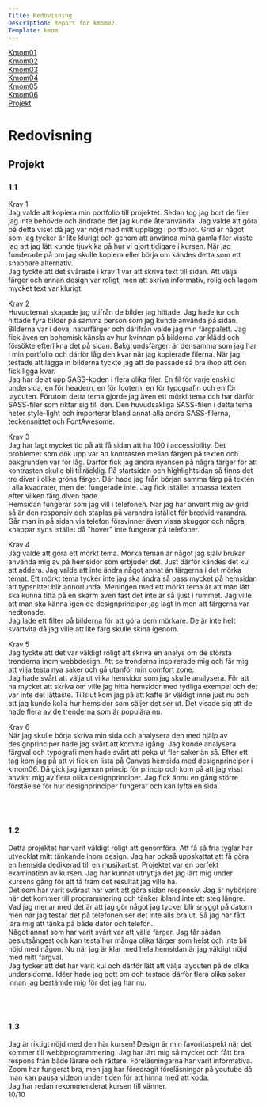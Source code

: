 ```yaml
---
Title: Redovisning
Description: Report for kmom02.
Template: kmom
---
```


<div class="menu">
<a href="kmom01">Kmom01</a><br>
<a href="kmom02">Kmom02</a><br>
<a href="kmom03">Kmom03</a><br>
<a href="kmom04">Kmom04</a><br>
<a href="kmom05">Kmom05</a><br>
<a href="kmom06">Kmom06</a><br>
<a href="kmom10">Projekt</a><br>
</div>

<div class="answers">
<h1 class="rubrik">Redovisning </h1>

<h2>Projekt</h2>
<h3>1.1</h3>
<p>Krav 1<br>
Jag valde att kopiera min portfolio till projektet. Sedan tog jag bort de filer
jag inte behövde och ändrade det jag kunde återanvända. Jag valde att göra på
detta viset då jag var nöjd med mitt upplägg i portfoliot. Grid är något som jag
tycker är lite klurigt och genom att använda mina gamla filer visste jag att jag
lätt kunde tjuvkika på hur vi gjort tidigare i kursen. När jag funderade på om jag
skulle kopiera eller börja om kändes detta som ett snabbare alternativ.<br>
Jag tyckte att det svåraste i krav 1 var att skriva text till sidan. Att välja
färger och annan design var roligt, men att skriva informativ, rolig och lagom
mycket text var klurigt.</p>
<p>Krav 2<br>
Huvudtemat skapade jag utifrån de bilder jag hittade. Jag hade tur och hittade
fyra bilder på samma person som jag kunde använda på sidan. Bilderna var i dova,
naturfärger och därifrån valde jag min färgpalett. Jag fick även en bohemisk känsla
av hur kvinnan på bilderna var klädd och försökte efterlikna det på sidan.
Bakgrundsfärgen är densamma som jag har i min portfolio och därför låg den kvar
när jag kopierade filerna. När jag testade att lägga in bilderna tyckte jag att
de passade så bra ihop att den fick ligga kvar.<br>
Jag har delat upp SASS-koden i flera olika filer. En fil för varje enskild undersida,
en för headern, en för footern, en för typografin och en för layouten. Förutom
detta tema gjorde jag även ett mörkt tema och har därför SASS-filer som riktar sig
till den. Den huvudsakliga SASS-filen i detta tema heter style-light och importerar
bland annat alla andra SASS-filerna, teckensnittet och FontAwesome.</p>
<p>Krav 3<br>
Jag har lagt mycket tid på att få sidan att ha 100 i accessibility. Det problemet
som dök upp var att kontrasten mellan färgen på texten och bakgrunden var för låg.
Därför fick jag ändra nyansen på några färger för att kontrasten skulle bli tillräcklig.
På startsidan och highlightsidan så finns det tre divar i olika gröna färger. Där
hade jag från början samma färg på texten i alla kvadrater, men det fungerade inte.
Jag fick istället anpassa texten efter vilken färg diven hade.<br>
Hemsidan fungerar som jag vill i telefonen. När jag har använt mig av grid så är
den responsiv och staplas på varandra istället för bredvid varandra. Går man in på
sidan via telefon försvinner även vissa skuggor och några knappar syns istället då
"hover" inte fungerar på telefoner.</p>
<p>Krav 4<br>
Jag valde att göra ett mörkt tema. Mörka teman är något jag själv brukar använda
mig av på hemsidor som erbjuder det. Just därför kändes det kul att addera. Jag valde
att inte ändra något annat än färgerna i det mörka temat. Ett mörkt tema tycker
inte jag ska ändra så pass mycket på hemsidan att typsnittet blir annorlunda. Meningen
med ett mörkt tema är att man lätt ska kunna titta på en skärm även fast det inte
är så ljust i rummet. Jag ville att man ska känna igen de designprinciper jag lagt
in men att färgerna var nedtonade.<br>
Jag lade ett filter på bilderna för att göra dem mörkare. De är inte helt svartvita
då jag ville att lite färg skulle skina igenom.</p>
<p>Krav 5<br>
Jag tyckte att det var väldigt roligt att skriva en analys om de största trenderna
inom webbdesign. Att se trenderna inspirerade mig och får mig att vilja testa nya
saker och gå utanför min comfort zone.<br>
Jag hade svårt att välja ut vilka hemsidor som jag skulle analysera. För att ha
mycket att skriva om ville jag hitta hemsidor med tydliga exempel och det var inte
det lättaste. Tillslut kom jag på att kaffe är väldigt inne just nu och att jag
kunde kolla hur hemsidor som säljer det ser ut. Det visade sig att de hade flera
av de trenderna som är populära nu.</p>
<p>Krav 6<br>
När jag skulle börja skriva min sida och analysera den med hjälp av designprinciper
hade jag svårt att komma igång. Jag kunde analysera färgval och typografi men hade
svårt att peka ut fler saker än så. Efter ett tag kom jag på att vi fick en lista
på Canvas hemsida med designprinciper i kmom06. Då gick jag igenom princip för princip
och kom på att jag visst använt mig av flera olika designprinciper. Jag fick ännu en
gång större förståelse för hur designprinciper fungerar och kan lyfta en sida.</p>
<br>
<br>
<h3>1.2</h3>
<p>Detta projektet har varit väldigt roligt att genomföra. Att få så fria tyglar
har utvecklat mitt tänkande inom design. Jag har också uppskattat att få göra en
hemsida dedikerad till en musikartist. Projektet var en perfekt examination av kursen.
Jag har kunnat utnyttja det jag lärt mig under kursens gång för att få fram det
resultat jag ville ha.<br>
Det som har varit svårast har varit att göra sidan responsiv. Jag är nybörjare när
det kommer till programmering och tänker ibland inte ett steg längre. Vad jag menar
med det är att jag gör något jag tycker blir snyggt på datorn men när jag testar
det på telefonen ser det inte alls bra ut. Så jag har fått lära mig att tänka på
både dator och telefon.<br>
Något annat som har varit svårt var att välja färger. Jag får sådan beslutsångest
och kan testa hur många olika färger som helst och inte bli nöjd med någon. Nu när
jag är klar med hela hemsidan är jag väldigt nöjd med mitt färgval.<br>
Jag tycker att det har varit kul och därför lätt att välja layouten på de olika
undersidorna. Idéer hade jag gott om och testade därför flera olika saker innan jag
bestämde mig för det jag har nu.</p>
<br>
<br>
<h3>1.3</h3>
<p>Jag är riktigt nöjd med den här kursen! Design är min favoritaspekt när det
kommer till webbprogrammering. Jag har lärt mig så mycket och fått bra respons
från både lärare och rättare. Föreläsningarna har varit informativa. Zoom har
fungerat bra, men jag har föredragit föreläsningar på youtube då man kan pausa
videon under tiden för att hinna med att koda.<br>
Jag har redan rekommenderat kursen till vänner.<br>
10/10</p>
</div>
